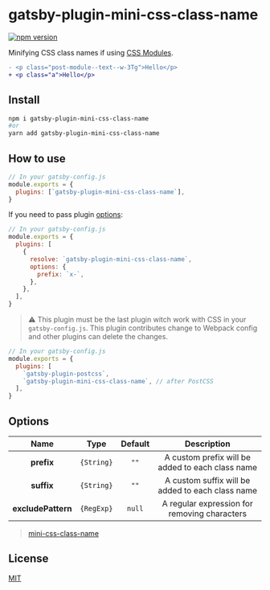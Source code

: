 # gatsby-plugin-mini-css-class-name

[![npm version](https://img.shields.io/npm/v/gatsby-plugin-mini-css-class-name.svg)](https://www.npmjs.com/package/gatsby-plugin-mini-css-class-name)

Minifying CSS class names if using [CSS Modules](https://www.gatsbyjs.org/docs/css-modules/).

```diff
- <p class="post-module--text--w-3Tg">Hello</p>
+ <p class="a">Hello</p>
```

## Install
```bash
npm i gatsby-plugin-mini-css-class-name
#or
yarn add gatsby-plugin-mini-css-class-name
```

## How to use
```js
// In your gatsby-config.js
module.exports = {
  plugins: [`gatsby-plugin-mini-css-class-name`],
}
```
If you need to pass plugin [options](#options):
```js
// In your gatsby-config.js
module.exports = {
  plugins: [
    {
      resolve: `gatsby-plugin-mini-css-class-name`,
      options: {
        prefix: `x-`,
      },
    },
  ],
}
```

> ⚠️ This plugin must be the last plugin witch work with CSS in your `gatsby-config.js`. This plugin contributes change to Webpack config and other plugins can delete the changes.

```js
// In your gatsby-config.js
module.exports = {
  plugins: [
    `gatsby-plugin-postcss`,
    `gatsby-plugin-mini-css-class-name`, // after PostCSS
  ],
}
```

## Options
|    Name          |   Type     | Default | Description |
|:----------------:|:----------:|:-------:|:-----------:|
| **prefix**       | `{String}` |  `""`   | A custom prefix will be added to each class name
| **suffix**       | `{String}` |  `""`   | A custom suffix will be added to each class name
|**excludePattern**| `{RegExp}` | `null`  | A regular expression for removing characters

> [mini-css-class-name](https://github.com/shoonia/mini-css-class-name#readme)

## License
[MIT](./LICENSE)

